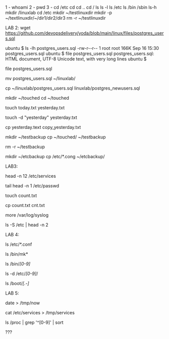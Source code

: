 1 - whoami 
2 - pwd
3 - cd /etc 
cd
cd ..
cd   / ls
ls -l
ls /etc
ls /bin /sbin
ls-h
mkdir /linuxlab
cd /etc mkdir ~/testlinuxdir
mkdir -p ~/textlinuxdir/~/dir1/dir2/dir3
rm -r ~/testlinuxdir




LAB 2:
wget https://github.com/devopsdelivery/yoda/blob/main/linux/files/postgres_users.sql

ubuntu $ ls -lh postgres_users.sql 
-rw-r--r-- 1 root root 166K Sep 16 15:30 postgres_users.sql
ubuntu $ file postgres_users.sql
postgres_users.sql: HTML document, UTF-8 Unicode text, with very long lines
ubuntu $ 

file postgres_users.sql

mv postgres_users.sql ~/linuxlab/

cp ~/linuxlab/postgres_users.sql
linuxlab/postgres_newusers.sql

mkdir ~/touched
cd ~/touched

touch today.txt yesterday.txt

touch -d "yesterday" yesterday.txt

cp yesterday.text copy_yesterday.txt

mkdir ~/testbackup
cp ~/touched/ ~/testbackup

rm -r ~/testbackup

mkdir ~/etcbackup 
cp /etc/*.cong ~/etcbackup/





LAB3:

head -n 12 /etc/services

 tail head -n 1 /etc/passwd

 touch count.txt

 cp count.txt cnt.txt

 more /var/log/syslog

 ls -S /etc | head -n 2



 LAB 4:
 
ls /etc/*.conf

ls /bin/mk*

ls /bin/*[0-9]*

ls -d /etc/*[0-9]*/

ls /boot/*[.-]*


 LAB 5:

 date > /tmp/now

 cat /etc/services > /tmp/services

 ls /proc | grep '^[0-9]' | sort

 ???

 
